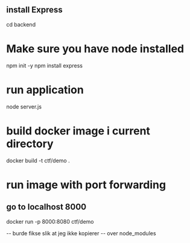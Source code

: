 ## install Express

cd backend
# Make sure you have node installed
npm init -y
npm install express
# run application
node server.js

# build docker image i current directory
docker build -t ctf/demo .

# run image with port forwarding
## go to localhost 8000
docker run -p 8000:8080 ctf/demo

-- burde fikse slik at jeg ikke kopierer
-- over node_modules